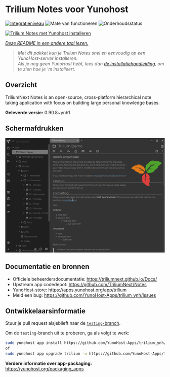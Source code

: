<!--
NB: Deze README is automatisch gegenereerd door <https://github.com/YunoHost/apps/tree/master/tools/readme_generator>
Hij mag NIET handmatig aangepast worden.
-->

# Trilium Notes voor Yunohost

[![Integratieniveau](https://dash.yunohost.org/integration/trilium.svg)](https://ci-apps.yunohost.org/ci/apps/trilium/) ![Mate van functioneren](https://ci-apps.yunohost.org/ci/badges/trilium.status.svg) ![Onderhoudsstatus](https://ci-apps.yunohost.org/ci/badges/trilium.maintain.svg)

[![Trilium Notes met Yunohost installeren](https://install-app.yunohost.org/install-with-yunohost.svg)](https://install-app.yunohost.org/?app=trilium)

*[Deze README in een andere taal lezen.](./ALL_README.md)*

> *Met dit pakket kun je Trilium Notes snel en eenvoudig op een YunoHost-server installeren.*  
> *Als je nog geen YunoHost hebt, lees dan [de installatiehandleiding](https://yunohost.org/install), om te zien hoe je 'm installeert.*

## Overzicht

TriliumNext Notes is an open-source, cross-platform hierarchical note taking application with focus on building large personal knowledge bases.

**Geleverde versie:** 0.90.8~ynh1

## Schermafdrukken

![Schermafdrukken van Trilium Notes](./doc/screenshots/screenshot.png)

## Documentatie en bronnen

- Officiele beheerdersdocumentatie: <https://triliumnext.github.io/Docs/>
- Upstream app codedepot: <https://github.com/TriliumNext/Notes>
- YunoHost-store: <https://apps.yunohost.org/app/trilium>
- Meld een bug: <https://github.com/YunoHost-Apps/trilium_ynh/issues>

## Ontwikkelaarsinformatie

Stuur je pull request alsjeblieft naar de [`testing`-branch](https://github.com/YunoHost-Apps/trilium_ynh/tree/testing).

Om de `testing`-branch uit te proberen, ga als volgt te werk:

```bash
sudo yunohost app install https://github.com/YunoHost-Apps/trilium_ynh/tree/testing --debug
of
sudo yunohost app upgrade trilium -u https://github.com/YunoHost-Apps/trilium_ynh/tree/testing --debug
```

**Verdere informatie over app-packaging:** <https://yunohost.org/packaging_apps>
